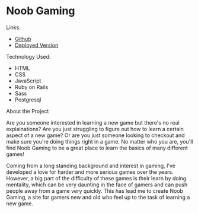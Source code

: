 # Noob Gaming

Links: 

* [Github](https://github.com/svelezg/Noob_Gaming/)
* [Deployed Version](https://www.noob-gaming.co)

Technology Used: 

* HTML
* CSS
* JavaScript
* Ruby on Rails
* Sass
* Postgresql

About the Project

Are you someone interested in learning a new game but there's no real explainations? Are  you just struggling to figure out 
how to learn a certain aspect of a new game? Or are you just someone looking to checkout and make sure you're doing things
right in a game. No matter who you are, you'll find Noob Gaming to be a great place to learn the basics of many different games!

Coming from a long standing background and interest in gaming, I've developed a love for harder and more serious games over the 
years. However, a big part of the difficulty of these games is their learn by doing mentality, which can be very daunting in the
face of gamers and can push people away from a game very quickly. This has lead me to create Noob Gaming, a site for gamers new
and old who feel up to the task of learning a new game.
